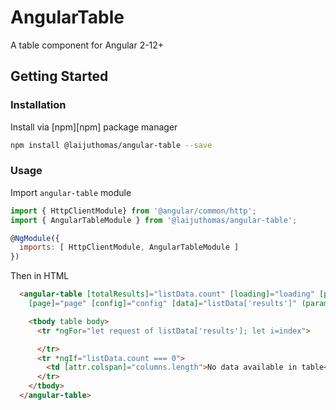 

# AngularTable
A table component for Angular 2-12+

## Getting Started

### Installation

Install via [npm][npm] package manager 

```bash
npm install @laijuthomas/angular-table --save
```

### Usage

Import `angular-table` module

```js
import { HttpClientModule} from '@angular/common/http';
import { AngularTableModule } from '@laijuthomas/angular-table';

@NgModule({
  imports: [ HttpClientModule, AngularTableModule ]
})
```

Then in HTML

```html
  <angular-table [totalResults]="listData.count" [loading]="loading" [params]="params" [columns]="columns"
    [page]="page" [config]="config" [data]="listData['results']" (paramsChanged)="onParamsChange($event)">

    <tbody table body>
      <tr *ngFor="let request of listData['results']; let i=index">

      </tr>
      <tr *ngIf="listData.count === 0">
        <td [attr.colspan]="columns.length">No data available in table</td>
      </tr>
    </tbody>
  </angular-table>
```